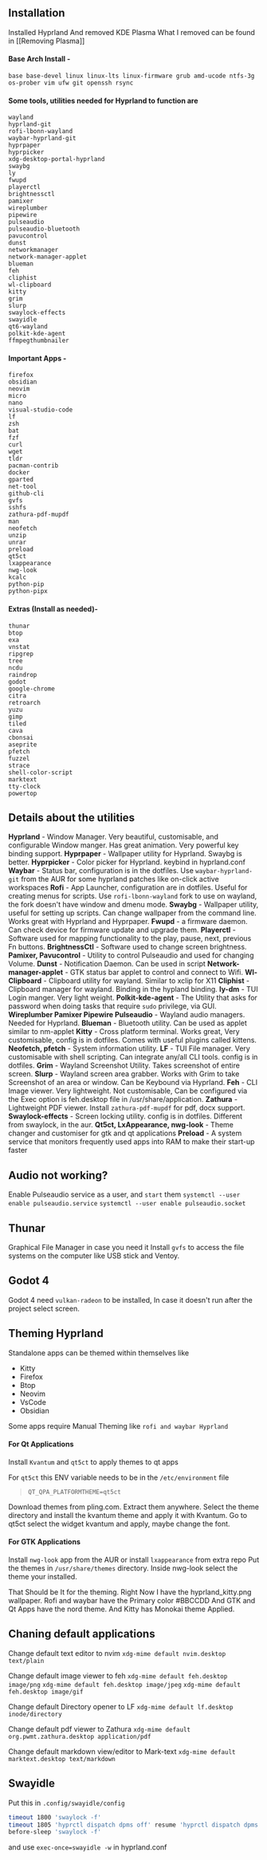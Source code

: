 ## Installation
Installed Hyprland And removed KDE Plasma
What I removed can be found in [[Removing Plasma]]

#### Base Arch Install - 
`base base-devel linux linux-lts linux-firmware grub amd-ucode ntfs-3g os-prober vim ufw git openssh rsync`

#### Some tools, utilities needed for Hyprland to function are
```
wayland
hyprland-git 
rofi-lbonn-wayland 
waybar-hyprland-git 
hyprpaper 
hyprpicker 
xdg-desktop-portal-hyprland
swaybg 
ly 
fwupd
playerctl 
brightnessctl 
pamixer 
wireplumber 
pipewire 
pulseaudio 
pulseaudio-bluetooth 
pavucontrol
dunst 
networkmanager 
network-manager-applet 
blueman 
feh 
cliphist 
wl-clipboard 
kitty 
grim 
slurp 
swaylock-effects 
swayidle 
qt6-wayland 
polkit-kde-agent 
ffmpegthumbnailer
```

#### Important Apps - 
```
firefox 
obsidian 
neovim 
micro 
nano 
visual-studio-code 
lf 
zsh 
bat 
fzf 
curl 
wget 
tldr 
pacman-contrib 
docker
gparted 
net-tool 
github-cli 
gvfs
sshfs 
zathura-pdf-mupdf 
man 
neofetch 
unzip 
unrar 
preload
qt5ct 
lxappearance 
nwg-look
kcalc
python-pip 
python-pipx
```

#### Extras (Install as needed)- 
```
thunar 
btop 
exa 
vnstat 
ripgrep 
tree 
ncdu 
raindrop 
godot 
google-chrome 
citra 
retroarch 
yuzu 
gimp 
tiled 
cava 
cbonsai 
aseprite 
pfetch 
fuzzel 
strace 
shell-color-script 
marktext 
tty-clock 
powertop
```

## Details about the utilities
**Hyprland** - Window Manager. Very beautiful, customisable, and configurable Window manger. Has great animation. Very powerful key binding support.
**Hyprpaper** - Wallpaper utility for Hyprland. Swaybg is better.
**Hyprpicker** - Color picker for Hyprland. keybind in hyprland.conf
**Waybar** - Status bar, configuration is in the dotfiles. Use `waybar-hyprland-git` from the AUR for some hyprland patches like on-click active workspaces
**Rofi** - App Launcher, configuration are in dotfiles. Useful for creating menus for scripts. Use `rofi-lbonn-wayland` fork to use on wayland, the fork doesn't have window and dmenu mode.
**Swaybg** - Wallpaper utility, useful for setting up scripts. Can change wallpaper from the command line. Works great with Hyprland and Hyprpaper.
**Fwupd** - a firmware daemon. Can check device for firmware update and upgrade them.
**Playerctl** - Software used for mapping functionality to the play, pause, next, previous Fn buttons.
**BrightnessCtl** - Software used to change screen brightness.
**Pamixer, Pavucontrol** - Utility to control Pulseaudio and used for changing Volume.
**Dunst** - Notification Daemon. Can be used in script
**Network-manager-applet** - GTK status bar applet to control and connect to Wifi.
**Wl-Clipboard** - Clipboard utility for wayland. Similar to xclip for X11
**Cliphist** - Clipboard manager for wayland. Binding in the hypland binding.
**ly-dm** - TUI Login manger. Very light weight.
**Polkit-kde-agent** - The Utility that asks for password when doing tasks that require `sudo` privilege, via GUI.
**Wireplumber Pamixer Pipewire Pulseaudio** - Wayland audio managers. Needed for Hyprland.
**Blueman** - Bluetooth utility. Can be used as applet similar to nm-applet
**Kitty** - Cross platform terminal. Works great, Very customisable, config is in dotfiles. Comes with useful plugins called kittens.
**Neofetch, pfetch** - System information utility.
**LF** - TUI File manager. Very customisable with shell scripting. Can integrate any/all CLI tools. config is in dotfiles.
**Grim** - Wayland Screenshot Utility. Takes screenshot of entire screen.
**Slurp** - Wayland screen area grabber. Works with Grim to take Screenshot of an area or window. Can be Keybound via Hyprland.
**Feh** - CLI Image viewer. Very lightweight. Not customisable, Can be configured via the Exec option is feh.desktop file in /usr/share/application.
**Zathura** - Lightweight PDF viewer. Install `zathura-pdf-mupdf` for pdf, docx support.
**Swaylock-effects** - Screen locking utility. config is in dotfiles. Different from swaylock, in the aur.
**Qt5ct, LxAppearance, nwg-look** - Theme changer and customiser for gtk and qt applications
**Preload** - A system service that monitors frequently used apps into RAM to make their start-up faster

## Audio not working?
Enable Pulseaudio service as a user, and `start` them
`systemctl --user enable pulseaudio.service`
`systemctl --user enable pulseaudio.socket`

## Thunar
Graphical File Manager in case you need it
Install `gvfs` to access the file systems on the computer like USB stick and Ventoy.

## Godot 4
Godot 4 need `vulkan-radeon` to be installed, In case it doesn't run after the project select screen.

## Theming Hyprland
Standalone apps can be themed within themselves like 
- Kitty
- Firefox
- Btop
- Neovim
- VsCode
- Obsidian

Some apps require Manual Theming like `rofi and waybar Hyprland`

#### For Qt Applications
Install `Kvantum` and `qt5ct` to apply themes to qt apps

For `qt5ct` this ENV variable needs to be in the `/etc/environment` file
> `QT_QPA_PLATFORMTHEME=qt5ct`

Download themes from pling.com. Extract them anywhere.
Select the theme directory and install the kvantum theme and apply it with Kvantum.
Go to qt5ct select the widget kvantum and apply, maybe change the font.

#### For GTK Applications
Install `nwg-look` app from the AUR or install `lxappearance` from extra repo
Put the themes in `/usr/share/themes` directory. Inside nwg-look select the theme your installed.

That Should be It for the theming. Right Now I have the hyprland_kitty.png wallpaper.
Rofi and waybar have the Primary color #BBCCDD And GTK and Qt Apps have the nord theme.
And Kitty has Monokai theme Applied.


## Chaning default applications
Change default text editor to nvim
`xdg-mime default nvim.desktop text/plain`

Change default image viewer to feh
`xdg-mime default feh.desktop image/png`
`xdg-mime default feh.desktop image/jpeg`
`xdg-mime default feh.desktop image/gif`

Change default Directory opener to LF
`xdg-mime default lf.desktop inode/directory`

Change default pdf viewer to Zathura
`xdg-mime default org.pwmt.zathura.desktop application/pdf`

Change default markdown view/editor to Mark-text
`xdg-mime default marktext.desktop text/markdown`

## Swayidle
Put this in `.config/swayidle/config`
```bash
timeout 1800 'swaylock -f'
timeout 1805 'hyprctl dispatch dpms off' resume 'hyprctl dispatch dpms on'
before-sleep 'swaylock -f'
```

and use `exec-once=swayidle -w` in hyprland.conf
